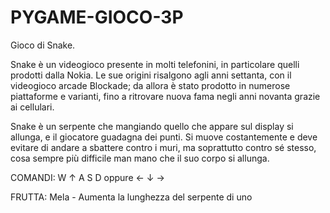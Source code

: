 # PYGAME-GIOCO-3P
Gioco di Snake.

Snake è un videogioco presente in molti telefonini, in particolare quelli prodotti dalla Nokia. Le sue origini risalgono agli anni settanta, con il videogioco arcade Blockade; da allora è stato prodotto in numerose piattaforme e varianti, fino a ritrovare nuova fama negli anni novanta grazie ai cellulari.

Snake è un serpente che mangiando quello che appare sul display si allunga, e il giocatore guadagna dei punti. Si muove costantemente e deve evitare di andare a sbattere contro i muri, ma soprattutto contro sé stesso, cosa sempre più difficile man mano che il suo corpo si allunga.

COMANDI:
    W            ↑
  A S D oppure ← ↓ →

FRUTTA:
Mela - Aumenta la lunghezza del serpente di uno